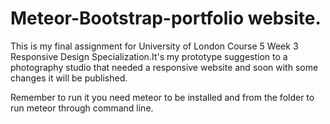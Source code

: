 # Meteor-Bootstrap-portfolio website.
This is my final assignment for University of London Course 5 Week 3 Responsive Design Specialization.It's my prototype suggestion to a photography studio that needed a responsive website and soon with some changes it will be published. 

Remember to run it you need meteor to be installed and from the folder to run meteor through command line.
